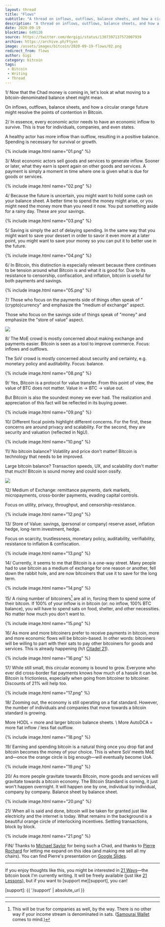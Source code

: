 ```yaml
---
layout: thread
title: "Flows"
subtitle: "A thread on inflows, outflows, balance sheets, and how a circular orange future might resolve the points of contention in Bitcoin."
description: "A thread on inflows, outflows, balance sheets, and how a circular orange future might resolve the points of contention in Bitcoin."
date: 2020-09-19
blocktime: 649120
source: https://twitter.com/dergigi/status/1307397137572007939
archive: https://archive.ph/Ftyxn
image: /assets/images/bitcoin/2020-09-19-flows/02.png
redirect_from: flows
author: Gigi
category: bitcoin
tags:
 - Bitcoin
 - Writing
 - Thread
---
```


1/ Now that the Chad money is coming in, let\'s look at what moving to a
bitcoin-denominated balance sheet might mean.

On inflows, outflows, balance sheets, and how a circular orange future
might resolve the points of contention in
Bitcoin.

2/ In essence, every economic actor needs to have an economic inflow to
survive. This is true for individuals, companies, and even states.

A healthy actor has more inflow than outflow, resulting in a positive
balance. Spending is necessary for survival or growth.

{% include image.html name="01.png" %}

3/ Most economic actors sell goods and services to generate inflow.
Sooner or later, what they earn is spent again on other goods and
services. A payment is simply a moment in time where one is given what
is due for goods or services.

{% include image.html name="02.png" %}

4/ Because the future is uncertain, you might want to hold some cash on
your balance sheet. A better time to spend the money might arise, or you
might need the money more than you need it now. You put something aside
for a rainy day. These are your savings.

{% include image.html name="03.png" %}

5/ Saving is simply the act of delaying spending. In the same way that
you might want to save your dessert in order to savor it even more at a
later point, you might want to save your money so you can put it to
better use in the future.

{% include image.html name="04.png" %}

6/ In Bitcoin, this
distinction is especially relevant because there continues to be tension
around what Bitcoin is and what it is good for. Due to its resistance to
censorship, confiscation, and inflation, bitcoin is useful for both
payments and savings.

{% include image.html name="05.png" %}

7/ Those who focus on the payments side of things often speak of
\"(crypto)currency\" and emphasize the \"medium of exchange\" aspect.

Those who focus on the savings side of things speak of \"money\" and
emphasize the \"store of value\" aspect.

![](/assets/images/bitcoin/2020-09-19-flows/06-07.png#full)

8/ The MoE crowd is mostly concerned about making exchange and payments
easier. Bitcoin is seen as a tool to improve commerce. Focus: inflows
and outflows.

The SoV crowd is mostly concerned about security and certainty, e.g.
monetary policy and auditability. Focus: balance.

{% include image.html name="08.png" %}

9/ Yes, Bitcoin is a protocol for value transfer. From this point of
view, the value of BTC does not matter. Value in -\> BTC -\> value out.

But Bitcoin is also the soundest money we ever had. The realization and
appreciation of this fact will be reflected in its buying power.

{% include image.html name="09.png" %}

10/ Different focal points highlight different concerns. For the first,
these concerns are around privacy and scalability. For the second, they
are security and valuation (reflected in NgU).

{% include image.html name="10.png" %}

11/ No bitcoin balance? Volatility and price don\'t matter! Bitcoin is
technology that needs to be improved.

Large bitcoin balance? Transaction speeds, UX, and scalability don\'t
matter that much! Bitcoin is sound money and could soon ossify.

![](/assets/images/bitcoin/2020-09-19-flows/11-full.png#full)

12/ Medium of Exchange: remittance payments, dark markets,
micropayments, cross-border payments, evading capital controls.

Focus on utility, privacy, throughput, and censorship-resistance.

{% include image.html name="12.png" %}

13/ Store of Value: savings, (personal or company) reserve asset,
inflation hedge, long-term investment, hedge.

Focus on scarcity, trustlessness, monetary policy, auditability,
verifiability, resistance to inflation & confiscation.

{% include image.html name="13.png" %}

14/ Currently, it seems to me that Bitcoin is a one-way street. Many
people had to use bitcoin as a medium of exchange for one reason or
another, fell down the rabbit hole, and are now bitcoiners that use it
to save for the long term.

{% include image.html name="14.png" %}

15/ A rising number of bitcoiners[^samourai] are all in, forcing them to spend
some of their bitcoin. If 100% of your inflow is in bitcoin (or: no inflow, 100%
BTC balance), you will have to spend sats on food, shelter, and other
necessities. No matter how much you don\'t want to.

{% include image.html name="15.png" %}

16/ As more and more bitcoiners prefer to receive payments in bitcoin,
more and more economic flows will be bitcoin-based. In other words:
bitcoiners will be willing to part with their sats to pay other
bitcoiners for goods and services. This is already happening (h/t
[Citadel 21](https://www.citadel21.com/)).

{% include image.html name="16.png" %}

17/ While still small, this circular economy is bound to grow. Everyone
who ever did cross-border fiat payments knows how much of a hassle it
can be. Bitcoin is frictionless, especially when going from bitcoiner to
bitcoiner. Discounts of 21% will help too.

{% include image.html name="17.png" %}

18/ Zooming out, the economy is still operating on a fiat standard.
However, the number of individuals and companies that move towards a
bitcoin standard is growing.

More HODL = more and larger bitcoin balance sheets. \\
More AutoDCA = more fiat inflow / less fiat outflow.

{% include image.html name="18.png" %}

19/ Earning and spending bitcoin is a natural thing once you drop fiat
and bitcoin becomes the money of your choice. This is where SoV meets
MoE and—once the orange circle is big enough—will eventually become
UoA.

{% include image.html name="19.png" %}

20/ As more people gravitate towards Bitcoin, more goods and services
will gravitate towards a bitcoin economy. The Bitcoin Standard is
coming, it just won\'t happen overnight. It will happen one by one,
individual by individual, company by company. Balance sheet by balance
sheet.

{% include image.html name="20.png" %}

21/ When all is said and done, bitcoin will be taken for granted just
like electricity and the internet is today. What remains in the
background is a beautiful orange circle of interlocking incentives.
Settling transactions, block by block.

{% include image.html name="21.png" %}

FIN/ Thanks to [Michael Saylor](https://twitter.com/saylor)
for being such a Chad, and thanks to
[Pierre Rochard](https://twitter.com/pierre_rochard) for letting me
expand on this idea (and making me sell all my chairs). You can find
Pierre\'s presentation on [Google Slides].

[Google Slides]: https://docs.google.com/presentation/d/1JSlRYds2SIaxo_KMuZFBGNeWqL2WL0EwoS82SI75ZaE/edit#slide=id.g5ddda12d15_0_2

---

If you enjoy thoughts like this, you might be interested in [21 Ways][21W]—the
bitcoin book I\'m currently writing. It will be freely available (just like [21
Lessons](21L)), but if you want to [support me][support], you can!

[21W]: https://21-ways.com
[21L]: https://21lessons.com

[support]: {{ '/support' | absolute_url }}

---

[^samourai]: This will be true for companies as well, by the way. There is no other way if your income stream is denominated in sats. ([Samourai Wallet](https://samouraiwallet.com/) comes to mind.)
